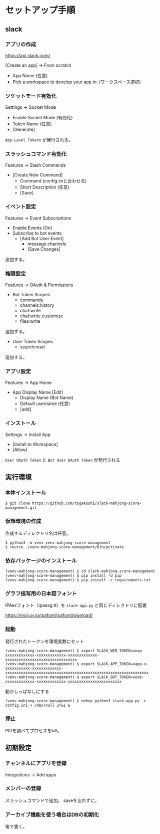 # セットアップ手順

## slack

### アプリの作成

https://api.slack.com/

[Create an app] -> From scratch

- App Name (任意)
- Pick a workspace to develop your app in: (ワークスペース選択)

### ソケットモード有効化

Settings -> Socket Mode

- Enable Socket Mode (有効化)
- Token Name (任意)
- [Generate]

`App-Level Tokens` が発行される。

### スラッシュコマンド有効化

Features -> Slash Commands

- [Create New Command]
  - Command (config.iniと合わせる)
  - Short Description  (任意)
  - [Save]

### イベント設定

Features -> Event Subscriptions

- Enable Events (On)
- Subscribe to bot events
  - [Add Bot User Event]
    - message.channels
    - [Save Changes]

追加する。

### 権限設定

Features -> OAuth & Permissions

- Bot Token Scopes
  - commands
  - channels:history
  - chat:write
  - chat:write.customize
  - files:write

追加する。

- User Token Scopes
  - search:read

追加する。

### アプリ設定

Features -> App Home

- App Display Name [Edit]
  - Display Name (Bot Name)
  - Default username (任意)
  - [add]

### インストール

Settings -> Install App

- [Install to Workspace]
- [Allow]

`User OAuth Token` と `Bot User OAuth Token` が発行される

## 実行環境

### 本体インストール

```
$ git clone https://github.com/togakushi/slack-mahjong-score-management.git
```

### 仮想環境の作成

作成するディレクトリ名は任意。

```
$ python3 -m venv venv-mahjong-score-management
$ source ./venv-mahjong-score-management/bin/activate
```

### 依存パッケージのインストール

```
(venv-mahjong-score-management) $ cd slack-mahjong-score-management
(venv-mahjong-score-management) $ pip install -U pip
(venv-mahjong-score-management) $ pip install -r requirements.txt
```

### グラフ描写用の日本語フォント
IPAexフォント（ipaexg.tt）を `slack-app.py` と同じディレクトリに配置

https://moji.or.jp/ipafont/ipafontdownload/


### 起動
発行されたトークンを環境変数にセット
```
(venv-mahjong-score-management) $ export SLACK_WEB_TOKEN=xoxp-xxxxxxxxxxxxx-xxxxxxxxxxxxx-xxxxxxxxxxxxx-xxxxxxxxxxxxxxxxxxxxxxxxxxxxxxxx
(venv-mahjong-score-management) $ export SLACK_APP_TOKEN=xapp-x-xxxxxxxxxxx-xxxxxxxxxxxxx-xxxxxxxxxxxxxxxxxxxxxxxxxxxxxxxxxxxxxxxxxxxxxxxxxxxxxxxxxxxxxxxx
(venv-mahjong-score-management) $ export SLACK_BOT_TOKEN=xoxb-xxxxxxxxxxxxx-xxxxxxxxxxxxx-xxxxxxxxxxxxxxxxxxxxxxxx
```
動かしっぱなしにする
```
(venv-mahjong-score-management) $ nohup python3 slack-app.py -c config.ini > /dev/null 2>&1 &
```

### 停止
PIDを調べてプロセスをkill。

## 初期設定

### チャンネルにアプリを登録
Integrations -> Add apps

### メンバーの登録
スラッシュコマンドで追加。
saveを忘れずに。

### アーカイブ機能を使う場合はDBの初期化
後で書く。
